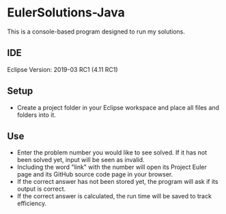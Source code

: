 # EulerSolutions-Java
This is a console-based program designed to run my solutions.

IDE
-
Eclipse Version: 2019-03 RC1 (4.11 RC1)

Setup
- 
* Create a project folder in your Eclipse workspace and place all files and folders into it.

Use
-
* Enter the problem number you would like to see solved. If it has not been solved yet, input will be seen as invalid.
* Including the word "link" with the number will open its Project Euler page and its GitHub source code page in your browser.
* If the correct answer has not been stored yet, the program will ask if its output is correct.
* If the correct answer is calculated, the run time will be saved to track efficiency.

